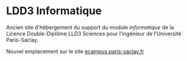 # LDD3 Informatique

Ancien site d'hébergement du support du module *informatique* de la Licence Double-Diplôme LLD3 Sciences pour l’ingénieur de l’Université Paris-Saclay.

Nouvel emplacement sur le site [ecampus.paris-saclay.fr](https://ecampus.paris-saclay.fr/pluginfile.php/3538597/mod_resource/content/1/html/)